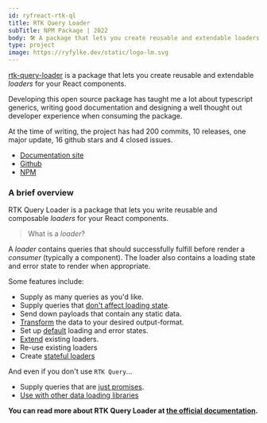 ```yaml
---
id: ryfreact-rtk-ql
title: RTK Query Loader
subTitle: NPM Package | 2022
body: 🛠️ A package that lets you create reusable and extendable loaders for your React components.
type: project
image: https://ryfylke.dev/static/logo-lm.svg
---
```


[rtk-query-loader](https://github.com/ryfylke-react-as/rtk-query-loader#readme) is a package that lets you create reusable and extendable _loaders_ for your React components.

Developing this open source package has taught me a lot about typescript generics, writing good documentation and designing a well thought out developer experience when consuming the package.

At the time of writing, the project has had 200 commits, 10 releases, one major update, 16 github stars and 4 closed issues.

- [Documentation site](https://rtk-query-loader.ryfylke.dev)
- [Github](https://github.com/ryfylke-react-as/rtk-query-loader#readme)
- [NPM](https://www.npmjs.com/package/@ryfylke-react/rtk-query-loader)

### A brief overview

RTK Query Loader is a package that lets you write reusable and composable _loaders_ for your React components.

> What is a _loader_?

A _loader_ contains queries that should successfully fulfill before render a _consumer_ (typically a component). The loader also contains a loading state and error state to render when appropriate.

Some features include:

- Supply as many queries as you'd like.
- Supply queries that [don't affect loading state](https://rtk-query-loader.ryfylke.dev/features/defer-queries/).
- Send down payloads that contain any static data.
- [Transform](https://rtk-query-loader.ryfylke.dev/Features/transforming) the data to your desired output-format.
- Set up [default](https://rtk-query-loader.ryfylke.dev/Quick%20Guide/extend-loader) loading and error states.
- [Extend](https://rtk-query-loader.ryfylke.dev/Features/extending) existing loaders.
- Re-use existing loaders
- Create [stateful loaders](https://rtk-query-loader.ryfylke.dev/Features/stateful-loader)

And even if you don't use `RTK Query`...

- Supply queries that are [just promises](https://rtk-query-loader.ryfylke.dev/Exports/use-create-query).
- [Use with other data loading libraries](https://rtk-query-loader.ryfylke.dev/Features/other-libs)

**You can read more about RTK Query Loader at [the official documentation](https://rtk-query-loader.ryfylke.dev).**
